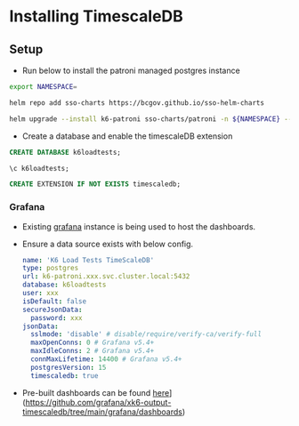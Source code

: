 # Installing TimescaleDB

## Setup

- Run below to install the patroni managed postgres instance

```sh
export NAMESPACE=

helm repo add sso-charts https://bcgov.github.io/sso-helm-charts

helm upgrade --install k6-patroni sso-charts/patroni -n ${NAMESPACE} --version 1.6.0 -f ${NAMESPACE}-values.yaml
```

- Create a database and enable the timescaleDB extension

```sql
CREATE DATABASE k6loadtests;

\c k6loadtests;

CREATE EXTENSION IF NOT EXISTS timescaledb;
```

### Grafana

- Existing [grafana](https://sso-grafana-sandbox.apps.gold.devops.gov.bc.ca/) instance is being used to host the dashboards.
- Ensure a data source exists with below config.

  ```yaml
  name: 'K6 Load Tests TimeScaleDB'
  type: postgres
  url: k6-patroni.xxx.svc.cluster.local:5432
  database: k6loadtests
  user: xxx
  isDefault: false
  secureJsonData:
    password: xxx
  jsonData:
    sslmode: 'disable' # disable/require/verify-ca/verify-full
    maxOpenConns: 0 # Grafana v5.4+
    maxIdleConns: 2 # Grafana v5.4+
    connMaxLifetime: 14400 # Grafana v5.4+
    postgresVersion: 15
    timescaledb: true
  ```

- Pre-built dashboards can be found [here](https://github.com/grafana/xk6-output-timescaledb/tree/main/grafana/dashboards)](https://github.com/grafana/xk6-output-timescaledb/tree/main/grafana/dashboards)
